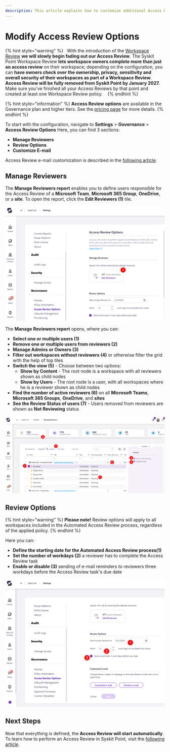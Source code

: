 ```yaml
---
description: This article explains how to customize additional Access Review options applied to all Access Review policies.
---
```


# Modify Access Review Options

{% hint style="warning" %}
 
With the introduction of the [Workspace Review](../workspace-review/setup-workspace-review.md) **we will slowly begin fading out our Access Review**. The Syskit Point Workspace Review **lets workspace owners complete more than just an access review** on their workspace; depending on the configuration, you can **have owners check over the ownership, privacy, sensitivity and overall security of their workspaces as part of a Workspace Review**.
 
**Access Review will be fully removed from Syskit Point by January 2027.** Make sure you've finished all your Access Reviews by that point and created at least one Workspace Review policy. 
 
{% endhint %}

{% hint style="information" %}
**Access Review options** are available in the Governance plan and higher tiers. See the [pricing page](https://www.syskit.com/products/point/pricing/) for more details.
{% endhint %}

To start with the configuration, navigate to **Settings** > **Governance** > **Access Review Options**
Here, you can find 3 sections:
* **Manage Reviewers**
* **Review Options**
* **Customize E-mail**

Access Review e-mail customization is described in the [following article](../../configuration/customize-emails.md#access-review-settings).

## Manage Reviewers

The **Manage Reviewers report** enables you to define users responsible for the Access Review of a **Microsoft Team**, **Microsoft 365 Group**, **OneDrive**, or a **site**. To open the report, click the **Edit Reviewers (1)** tile.

![Access Review Options - Edit Reviewers](../../.gitbook/assets/access-review-options-edit-reviewers.png)

The **Manage Reviewers report** opens, where you can:

* **Select one or multiple users \(1\)**
* **Remove one or multiple users from reviewers \(2\)**
* **Manage Admins or Owners \(3\)**
* **Filter out workspaces without reviewers \(4\)** or otherwise filter the grid with the help of top tiles
* **Switch the view \(5\)** - Choose between two options:
  * **Show by Content** - The root node is a workspace with all reviewers shown as child nodes
  * **Show by Users** - The root node is a user, with all workspaces where he is a reviewer shown as child nodes
* **Find the number of active reviewers \(6\)** on all **Microsoft Teams**, **Microsoft 365 Groups**, **OneDrive**, and **sites**
* **See the Review Status of users \(7\)** - Users removed from reviewers are shown as **Not Reviewing** status

![Automated Access Review Setup - Manage Reviewers](../../.gitbook/assets/access-review-options-manage-reviewers.png)

## Review Options

{% hint style="warning" %}
**Please note!** Review options will apply to all workspaces included in the Automated Access Review process, regardless of the applied policy.
{% endhint %}

Here you can:

* **Define the starting date for the Automated Access Review process\(1\)**
* **Set the number of workdays \(2\)** a reviewer has to complete the Access Review task
* **Enable or disable \(3\)** sending of e-mail reminders to reviewers three workdays before the Access Review task's due date

![Automated Access Review Setup - Review Options](../../.gitbook/assets/access-review-options-review-options.png)

## Next Steps

Now that everything is defined, the **Access Review will start automatically**. 
To learn how to perform an Access Review in Syskit Point, visit the [following article](../../point-collaborators/resolve-governance-tasks/access-review.md).


